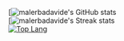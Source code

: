 [![malerbadavide's GitHub stats](https://github-readme-stats-git-masterrstaa-rickstaa.vercel.app/api?username=malerbadavide&show_icons=true&include_all_commits=true&count_private=true&hide_border=true&tvue-dark&)  
[![malerbadavide's Streak stats](https://github-readme-streak-stats.herokuapp.com/?user=malerbadavide&include_all_commits=true&hide_border=true&vue-dark&)  
[![Top Lang](https://github-readme-stats.vercel.app/api/top-langs/?username=malerbadavide&layout=compact&theme=vue-dark&langs_count=6)](https://github.com/anuraghazra/github-readme-stats)
